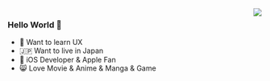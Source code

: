 <img align="right" src="https://github-readme-stats.vercel.app/api?username=tatsuz0u&show_icons=true&hide_title=true&hide_border=true&icon_color=CE1D2D&text_color=718096&bg_color=00000000&line_height=28" />

### Hello World 👋

- 🎨 Want to learn UX
- 🇯🇵 Want to live in Japan
- 📱 iOS Developer & Apple Fan
- 😸 Love Movie & Anime & Manga & Game
